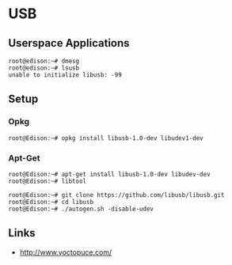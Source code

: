 USB
==

## Userspace Applications

    root@edison:~# dmesg
    root@edison:~# lsusb
    unable to initialize libusb: -99

## Setup
### Opkg

    root@Edison:~# opkg install libusb-1.0-dev libudev1-dev

### Apt-Get

    root@Edison:~# apt-get install libusb-1.0-dev libudev-dev
    root@Edison:~# libtool
    
    root@Edison:~# git clone https://github.com/libusb/libusb.git
    root@Edison:~# cd libusb
    root@Edison:~# ./autogen.sh -disable-udev

## Links

- http://www.yoctopuce.com/